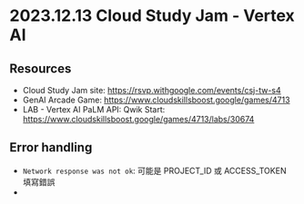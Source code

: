 # 2023.12.13 Cloud Study Jam - Vertex AI

## Resources
- Cloud Study Jam site: https://rsvp.withgoogle.com/events/csj-tw-s4
- GenAI Arcade Game: https://www.cloudskillsboost.google/games/4713
- LAB - Vertex AI PaLM API: Qwik Start: https://www.cloudskillsboost.google/games/4713/labs/30674

## Error handling
- `Network response was not ok`: 可能是 PROJECT_ID 或 ACCESS_TOKEN 填寫錯誤
- 